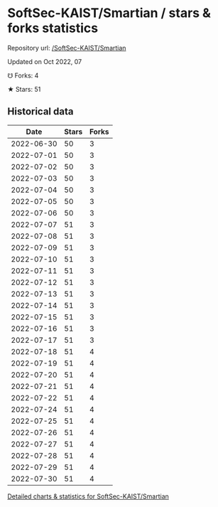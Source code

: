 # SoftSec-KAIST/Smartian / stars & forks statistics

Repository url: [/SoftSec-KAIST/Smartian](https://github.com/SoftSec-KAIST/Smartian)

Updated on Oct 2022, 07

☋ Forks: 4

★ Stars: 51

## Historical data
| Date | Stars | Forks |
|------|-------|-------|
| 2022-06-30 | 50 | 3 | 
| 2022-07-01 | 50 | 3 | 
| 2022-07-02 | 50 | 3 | 
| 2022-07-03 | 50 | 3 | 
| 2022-07-04 | 50 | 3 | 
| 2022-07-05 | 50 | 3 | 
| 2022-07-06 | 50 | 3 | 
| 2022-07-07 | 51 | 3 | 
| 2022-07-08 | 51 | 3 | 
| 2022-07-09 | 51 | 3 | 
| 2022-07-10 | 51 | 3 | 
| 2022-07-11 | 51 | 3 | 
| 2022-07-12 | 51 | 3 | 
| 2022-07-13 | 51 | 3 | 
| 2022-07-14 | 51 | 3 | 
| 2022-07-15 | 51 | 3 | 
| 2022-07-16 | 51 | 3 | 
| 2022-07-17 | 51 | 3 | 
| 2022-07-18 | 51 | 4 | 
| 2022-07-19 | 51 | 4 | 
| 2022-07-20 | 51 | 4 | 
| 2022-07-21 | 51 | 4 | 
| 2022-07-22 | 51 | 4 | 
| 2022-07-24 | 51 | 4 | 
| 2022-07-25 | 51 | 4 | 
| 2022-07-26 | 51 | 4 | 
| 2022-07-27 | 51 | 4 | 
| 2022-07-28 | 51 | 4 | 
| 2022-07-29 | 51 | 4 | 
| 2022-07-30 | 51 | 4 | 


[Detailed charts & statistics for SoftSec-KAIST/Smartian](https://reviewgithub.com/rep/SoftSec-KAIST/Smartian)
